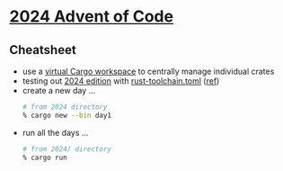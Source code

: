 # [2024 Advent of Code](https://adventofcode.com/2024)

## Cheatsheet

* use a [virtual Cargo workspace](https://doc.rust-lang.org/cargo/reference/workspaces.html) to centrally manage individual crates
* testing out [2024 edition](https://doc.rust-lang.org/edition-guide/rust-2024/index.html) with [rust-toolchain.toml](./rust-toolchain.toml) ([ref](https://rust-lang.github.io/rustup/overrides.html#the-toolchain-file))
* create a new day ...
  ```sh
  # from 2024 directory
  % cargo new --bin day1
  ```
* run all the days ...
  ```sh
  # from 2024/ directory
  % cargo run
  ```
  
